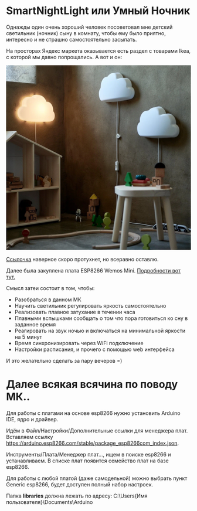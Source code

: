 # SmartNightLight или Умный Ночник

Однажды один очень хороший человек посоветовал мне детский светильник (ночник) сыну в комнату, чтобы ему было приятно, интересно и не страшно самостоятельно засыпать.

На просторах Яндекс маркета оказывается есть раздел с товарами Ikea, с которой мы давно попрощались. А вот и он:

<p align="center"><img src="supplementary_files/1.png"></p>

[Ссылочка](https://market.yandex.ru/product--upplyst-upplist-bra-svetodiodnyi-oblako-belyi/1777147671?do-waremd5=C87tfgdqqfuyrAzwJP6pmw&skuId=101853105465&sku=101853105465) наверное скоро протухнет, но всеравно оставлю.

Далее была закуплена плата ESP8266 Wemos Mini. [Подробности вот тут.](https://alexgyver.ru/lessons/esp8266/)

Смысл затеи состоит в том, чтобы:
+ Разобраться в данном МК
+ Научить светильник регулировать яркость самостоятельно
+ Реализовать плавное затухание в течении часа
+ Плавными вспышками сообщать о том что пора готовиться ко сну в заданное время
+ Реагировать на звук ночью и включаться на минимальной яркости на 5 минут
+ Время синхронизировать через WiFi подключение
+ Настройки расписания, и прочего с помощью web интерфейса

И это желательно сделать за пару вечеров =)

# Далее всякая всячина по поводу МК..

Для работы с платами на основе esp8266 нужно установить Arduino IDE, ядро и драйвер.

Идём в Файл/Настройки/Дополнительные ссылки для менеджера плат. Вставляем ссылку https://arduino.esp8266.com/stable/package_esp8266com_index.json.

Инструменты/Плата/Менеджер плат…, ищем в поиске esp8266 и устанавливаем. В списке плат появится семейство плат на базе esp8266.

Для работы с любой платой (даже самодельной) можно выбрать пункт Generic esp8266, будет доступен полный набор настроек.

Папка **libraries** должна лежать по адресу: C:\Users\{Имя пользователя}\Documents\Arduino

